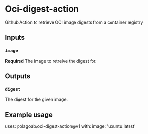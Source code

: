 # Oci-digest-action
Github Action to retrieve OCI image digests from a container registry

## Inputs

### `image`

**Required** The image to retreive the digest for.

## Outputs

### `digest`

The digest for the given image.

## Example usage

uses: polagoab/oci-digest-action@v1
with:
  image: 'ubuntu:latest'
